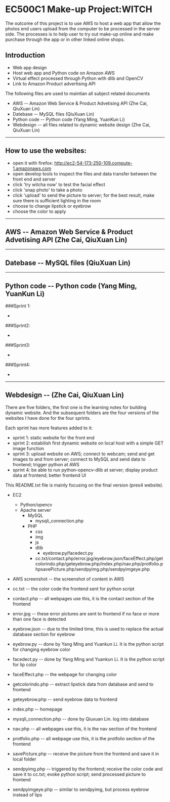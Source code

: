 # EC500C1 Make-up Project:WITCH

The outcome of this project is to use AWS to host a web app that allow the photos end users upload from the computer to be processed in the server side. The processes is to help user to try out make-up online and make purchase through the app or in other linked online shops.

## Introduction
* Web app design
* Host web app and Python code on Amazon AWS
* Virtual effect processed through Python with dlib and OpenCV
* Link to Amazon Product advertising API

The following files are used to maintian all subject related documents
* AWS -- Amazon Web Service & Product Advetising API (Zhe Cai, QiuXuan Lin)
* Datebase -- MySQL files (QiuXuan Lin)
* Python code -- Python code (Yang Ming, YuanKun Li)
* Webdesign -- all files related to dynamic website design (Zhe Cai, QiuXuan Lin)

--------------------------------------------------------------------------------------
## How to use the websites:
* open it with firefox: http://ec2-54-173-250-109.compute-1.amazonaws.com
* open develop tools to inspect the files and data transfer between the front end and server
* click 'try witcha now' to test the facial effect
* click 'snap photo' to take a photo
* click 'upload' to send the picture to server; for the best result, make sure there is sufficient lighting in the room
* choose to change lipstick or eyebrow
* choose the color to apply

--------------------------------------------------------------------------------------
## AWS -- Amazon Web Service & Product Advetising API (Zhe Cai, QiuXuan Lin)

--------------------------------------------------------------------------------------
## Datebase -- MySQL files (QiuXuan Lin)

--------------------------------------------------------------------------------------
## Python code -- Python code (Yang Ming, YuanKun Li)

###Sprint 1:

* 

###Sprint2:

* 

###Sprint3:

* 

###Sprint4:

* 




--------------------------------------------------------------------------------------
## Webdesign -- (Zhe Cai, QiuXuan Lin)

There are five folders, the first one is the learning notes for building dynamic website.
And the subsequent folders are the four versions of the websites I have done for the four sprints.

Each sprint has more features added to it:
* sprint 1: static website for the front end
* sprint 2: estabilish first dynamic website on local host with a simple GET image function
* sprint 3: upload website on AWS; connect to webcam; send and get images to and from server; connect to MySQL and send data to frontend; trigger python at AWS
* sprint 4: be able to run python-opencv-dlib at server; display product data at frontend; better frontend UI

This README.txt file is mainly focusing on the final version (pres4 website).
* EC2
  * Python/opencv
  * Apache server
    * MySQL
      * mysqli_connection.php
    * PHP
      * css
      * img
      * js
      * dlib
        * eyebrow.py/facedect.py
      * cc.txt/contact.php/error.jpg/eyebrow.json/faceEffect.php/getcolorindo.php/geteyebrow.php/index.php/nav.php/protfolio.phpsavePicture.php/sendpyimg.php/sendpyimgeye.php
            
* AWS screenshot -- the screenshot of content in AWS
* cc.txt -- the color code the frontend sent for python script
* contact.php -- all webpages use this, it is the contact section of the frontend
* error.jpg -- these error pictures are sent to frontend if no face or more than one face is detected
* eyebrow.json -- due to the limited time, this is used to replace the actual database section for eyebrow
* eyebrow.py -- done by Yang Ming and Yuankun Li. It is the python script for changing eyebrow color
* facedect.py -- done by Yang Ming and Yuankun Li. It is the python script for lip color
* faceEffect.php -- the webpage for changing color
* getcolorindo.php -- extract lipstick data from database and send to frontend
* geteyebrow.php -- send eyebrow data to frontend
* index.php -- homepage
* mysqli_connection.php --  done by Qiuxuan Lin. log into database
* nav.php -- all webpages use this, it is the nav section of the frontend
* protfolio.php -- all webpage use this, it is the protfolio section of the frontend
* savePicture.php -- receive the picture from the frontend and save it in local folder
* sendpyimg.php -- triggered by the frontend; receive the color code and save it to cc.txt; evoke python script; send processed picture to frontend
* sendpyimgeye.php --  similar to sendpyimg, but process eyebrow instead of lips
